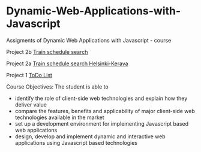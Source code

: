 # Dynamic-Web-Applications-with-Javascript
Assigments of Dynamic Web Applications with Javascript - course


Project 2b <a href="https://lalefal-aikatauluhaku.netlify.app/"> Train schedule search</a>

Project 2a <a href="https://lalefal-junahaku.netlify.app/"> Train schedule search Helsinki-Kerava</a>

Project 1 <a href="https://to00bl10projekti1.netlify.app/"> ToDo List</a>


Course Objectives: The student is able to
- identify the role of client-side web technologies and explain how they deliver value
- compare the features, benefits and applicability of major client-side web technologies available in the market
- set up a development environment for implementing Javascript based web applications
- design, develop and implement dynamic and interactive web applications using Javascript based technologies
